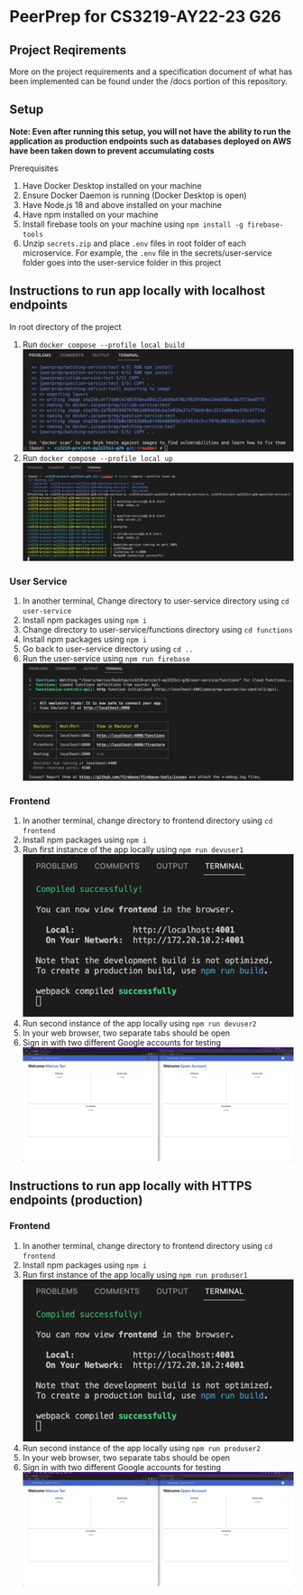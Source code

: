 # PeerPrep for CS3219-AY22-23 G26

## Project Reqirements
More on the project requirements and a specification document of what has been implemented can be found under the /docs portion of this repository.

## Setup

**Note: Even after running this setup, you will not have the ability to run the application as production endpoints such as databases deployed on AWS have been taken down to prevent accumulating costs**

Prerequisites
1. Have Docker Desktop installed on your machine
2. Ensure Docker Daemon is running (Docker Desktop is open)
3. Have Node.js 18 and above installed on your machine
4. Have npm installed on your machine
5. Install firebase tools on your machine using `npm install -g firebase-tools`
6. Unzip `secrets.zip` and place `.env` files in root folder of each microservice. For example, the `.env` file in the secrets/user-service folder goes into the user-service folder in this project

## Instructions to run app locally with localhost endpoints

In root directory of the project
1. Run `docker compose --profile local build` ![docker command 1](./README_images//docker_compose.png)
2. Run `docker compose --profile local up` ![docker command 1](./README_images//docker_run.png)

### User Service
1. In another terminal, Change directory to user-service directory using `cd user-service`
2. Install npm packages using `npm i`
3. Change directory to user-service/functions directory using `cd functions`
4. Install npm packages using `npm i`
5. Go back to user-service directory using `cd ..`
6. Run the user-service using `npm run firebase` ![run firebase command](./README_images//firebase_emulator.png)

### Frontend
1. In another terminal, change directory to frontend directory using `cd frontend`
2. Install npm packages using `npm i`
3. Run first instance of the app locally using `npm run devuser1` ![run frontend command](./README_images//frontend.png)
4. Run second instance of the app locally using `npm run devuser2`
5. In your web browser, two separate tabs should be open
6. Sign in with two different Google accounts for testing ![frontend](./README_images//two_instances.png)


## Instructions to run app locally with HTTPS endpoints (production)

### Frontend
1. In another terminal, change directory to frontend directory using `cd frontend`
2. Install npm packages using `npm i`
3. Run first instance of the app locally using `npm run produser1` ![run frontend command](./README_images//frontend.png)
4. Run second instance of the app locally using `npm run produser2`
5. In your web browser, two separate tabs should be open
6. Sign in with two different Google accounts for testing ![frontend](./README_images//two_instances.png)
